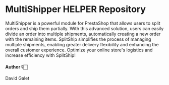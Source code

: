 # MultiShipper HELPER Repository
MultiShipper is a powerful module for PrestaShop that allows users to split orders and ship them partially. With this advanced solution, users can easily divide an order into multiple shipments, automatically creating a new order with the remaining items. SplitShip simplifies the process of managing multiple shipments, enabling greater delivery flexibility and enhancing the overall 
customer experience. Optimize your online store's logistics and increase efficiency with SplitShip!

#### Author 👇🏻
David Galet
